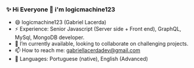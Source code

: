 ### ✨ Hi Everyone 👋 i'm logicmachine123

- 😄 logicmachine123 (Gabriel Lacerda)
- ⚡ Experience: Senior Javascript (Server side + Front end), GraphQL, MySql, MongoDB developer.
- 👯 I’m currently available, looking to collaborate on challenging projects.
- 📫 How to reach me: gabriellacerdadev@gmail.com
- 💬 Languages: Portuguese (native), English (Advanced)
